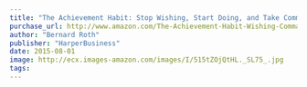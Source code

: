 ```yaml
---
title: "The Achievement Habit: Stop Wishing, Start Doing, and Take Command of Your Life"
purchase_url: http://www.amazon.com/The-Achievement-Habit-Wishing-Command/dp/0062356100%3FSubscriptionId%3DAKIAIVZLK2PABGQI2KAQ%26tag%3Deverrail-20%26linkCode%3Dxm2%26camp%3D2025%26creative%3D165953%26creativeASIN%3D0062356100
author: "Bernard Roth"
publisher: "HarperBusiness"
date: 2015-08-01
image: http://ecx.images-amazon.com/images/I/515tZOjQtHL._SL75_.jpg
tags:
---
```


